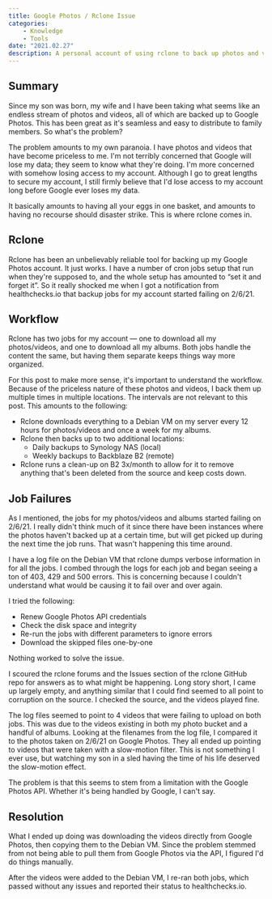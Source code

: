 ```yaml
---
title: Google Photos / Rclone Issue
categories:
    - Knowledge
    - Tools
date: "2021.02.27"
description: A personal account of using rclone to back up photos and videos from Google Photos.
---
```


<!--markdownlint-disable-->

## Summary

Since my son was born, my wife and I have been taking what seems like an endless stream of photos and videos, all of which are backed up to Google Photos. This has been great as it's seamless and easy to distribute to family members. So what's the problem?

<!-- more -->

The problem amounts to my own paranoia. I have photos and videos that have become priceless to me. I'm not terribly concerned that Google will lose my data; they seem to know what they're doing. I'm more concerned with somehow losing access to my account. Although I go to great lengths to secure my account, I still firmly believe that I'd lose access to my account long before Google ever loses my data.

It basically amounts to having all your eggs in one basket, and amounts to having no recourse should disaster strike. This is where rclone comes in.

## Rclone

Rclone has been an unbelievably reliable tool for backing up my Google Photos account. It just works. I have a number of cron jobs setup that run when they're supposed to, and the whole setup has amounted to “set it and forget it”. So it really shocked me when I got a notification from healthchecks.io that backup jobs for my account started failing on 2/6/21.

## Workflow

Rclone has two jobs for my account — one to download all my photos/videos, and one to download all my albums. Both jobs handle the content the same, but having them separate keeps things way more organized.

For this post to make more sense, it's important to understand the workflow. Because of the priceless nature of these photos and videos, I back them up multiple times in multiple locations. The intervals are not relevant to this post. This amounts to the following:

* Rclone downloads everything to a Debian VM on my server every 12 hours for photos/videos and once a week for my albums.
* Rclone then backs up to two additional locations:
  * Daily backups to Synology NAS (local)
  * Weekly backups to Backblaze B2 (remote)
* Rclone runs a clean-up on B2 3x/month to allow for it to remove anything that's been deleted from the source and keep costs down.

## Job Failures

As I mentioned, the jobs for my photos/videos and albums started failing on 2/6/21. I really didn't think much of it since there have been instances where the photos haven't backed up at a certain time, but will get picked up during the next time the job runs. That wasn't happening this time around.

I have a log file on the Debian VM that rclone dumps verbose information in for all the jobs. I combed through the logs for each job and began seeing a ton of 403, 429 and 500 errors. This is concerning because I couldn't understand what would be causing it to fail over and over again.

I tried the following:

* Renew Google Photos API credentials
* Check the disk space and integrity
* Re-run the jobs with different parameters to ignore errors
* Download the skipped files one-by-one

Nothing worked to solve the issue.

I scoured the rclone forums and the Issues section of the rclone GitHub repo for answers as to what might be happening. Long story short, I came up largely empty, and anything similar that I could find seemed to all point to corruption on the source. I checked the source, and the videos played fine.

The log files seemed to point to 4 videos that were failing to upload on both jobs. This was due to the videos existing in both my photo bucket and a handful of albums. Looking at the filenames from the log file, I compared it to the photos taken on 2/6/21 on Google Photos. They all ended up pointing to videos that were taken with a slow-motion filter. This is not something I ever use, but watching my son in a sled having the time of his life deserved the slow-motion effect.

The problem is that this seems to stem from a limitation with the Google Photos API. Whether it's being handled by Google, I can't say.

## Resolution

What I ended up doing was downloading the videos directly from Google Photos, then copying them to the Debian VM. Since the problem stemmed from not being able to pull them from Google Photos via the API, I figured I'd do things manually.

After the videos were added to the Debian VM, I re-ran both jobs, which passed without any issues and reported their status to healthchecks.io.

